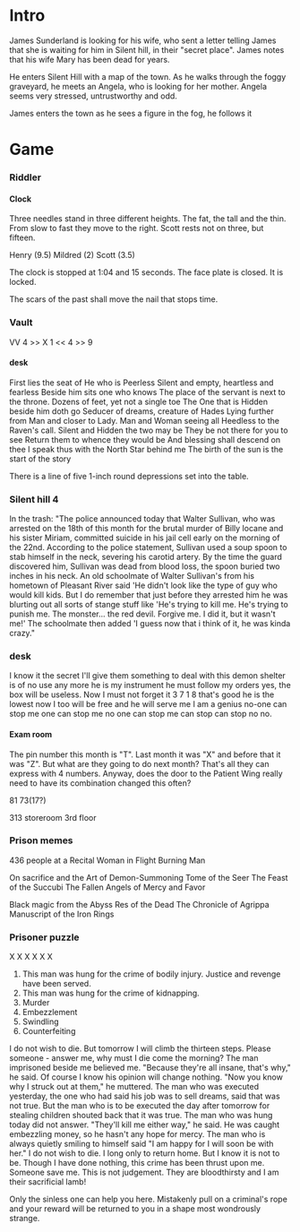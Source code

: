 # Intro
James Sunderland is looking for his wife, who sent a letter telling James that she is waiting for him in Silent hill, in their "secret place". James notes that his wife Mary has been dead for years.

He enters Silent Hill with a map of the town. As he walks through the foggy graveyard, he meets an Angela, who is looking for her mother. Angela seems very stressed, untrustworthy and odd.

James enters the town as he sees a figure in the fog, he follows it

# Game

### Riddler
#### Clock
Three needles stand in three different heights.
The fat, the tall and the thin. From slow to fast they move to the right. Scott rests not on three, but fifteen.

Henry (9.5)
Mildred (2)
Scott (3.5)

The clock is stopped at 1:04 and 15 seconds.
The face plate is closed. It is locked.

The scars of the past shall move the nail that stops time.
### Vault
VV 4 >> X 1 << 4 >> 9

#### desk
First lies the seat of
He who is Peerless
Silent and empty, 
heartless and fearless
Beside him sits one who knows
The place of the servant is 
next to the throne.
Dozens of feet, yet not a single toe 
The One that is Hidden
beside him doth go
Seducer of dreams,
creature of Hades
Lying further from 
Man and closer to Lady.
Man and Woman seeing all
Heedless to the Raven's call.
Silent and Hidden the two may be
They be not there for you to see
Return them to whence they would be
And blessing shall descend on thee
I speak thus with the North Star behind me
The birth of the sun is the start of the story

There is a line of five 1-inch round depressions set into the table.

### Silent hill 4
In the trash:
"The police announced today that Walter Sullivan, who was arrested on the 18th of this month for the brutal murder of Billy locane and his sister Miriam, committed suicide in his jail cell early on the morning of the 22nd.
According to the police statement, Sullivan used a soup spoon to stab himself in the neck, severing his carotid artery. By the time the guard discovered him, Sullivan was dead from blood loss, the spoon buried two inches in his neck.
An old schoolmate of Walter Sullivan's from his hometown of Pleasant River said 'He didn't look like the type of guy who would kill kids.
But I do remember that just before they arrested him he was blurting out all sorts of stange stuff like 'He's trying to kill me. He's trying to punish me. The monster... the red devil. Forgive me. I did it, but it wasn't me!'
The schoolmate then added 'I guess now that i think of it, he was kinda crazy."

### desk
I know it the secret I'll give them something to deal with this demon shelter is of no use any more he is my instrument he must follow my orders yes, the box will be useless. Now I must not forget it 3 7 1 8 that's good he is the lowest now I too will be free and he will serve me I am a genius no-one can stop me one can stop me no one can stop me can stop can stop no no.

#### Exam room
The pin number this month is "T". Last month it was "X" and before that it was "Z". But what are they going to do next month? That's all they can express with 4 numbers. Anyway, does the door to the Patient Wing really need to have its combination changed this often?

81 73(17?)

313 storeroom 3rd floor

### Prison memes
436 people at a Recital
Woman in Flight
Burning Man

On sacrifice and the Art of Demon-Summoning
Tome of the Seer
The Feast of the Succubi
The Fallen Angels of Mercy and Favor

Black magic from the Abyss
Res of the Dead
The Chronicle of Agrippa
Manuscript of the Iron Rings

### Prisoner puzzle
X X X
X X X

1. This man was hung for the crime of bodily injury. Justice and revenge have been served.
2. This man was hung for the crime of kidnapping.
3. Murder
4. Embezzlement
5. Swindling
6. Counterfeiting

I do not wish to die. But tomorrow I will climb the thirteen steps. Please someone - answer me, why must I die come the morning? The man imprisoned beside me believed me. "Because they're all insane, that's why," he said. Of course I know his opinion will change nothing. "Now you know why I struck out at them," he muttered. The man who was executed yesterday, the one who had said his job was to sell dreams, said that was not true. But the man who is to be executed the day after tomorrow for stealing children shouted back that it was true. The man who was hung today did not answer. "They'll kill me either way," he said. He was caught embezzling money, so he hasn't any hope for mercy. The man who is always quietly smiling to himself said "I am happy for I will soon be with her."
I do not wish to die. I long only to return home. But I know it is not to be. Though I have done nothing, this crime has been thrust upon me. Someone save me. This is not judgement. They are bloodthirsty and I am their sacrificial lamb!

Only the sinless one can help you here. Mistakenly pull on a criminal's rope and your reward will be returned to you in a shape most wondrously strange.